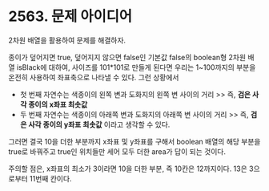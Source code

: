 # 2563. 문제 아이디어

<p>2차원 배열을 활용하여 문제를 해결하자.</p>
</p>종이가 덮어지면 true, 덮어지지 않으면 false인 기본값 false의 boolean형 2차원 배열 isBlack에 대하여, 사이즈를
101*101로 만들게 된다면 우리는 1~100까지의 부분을 온전히 사용하여 좌표축으로 나타낼 수 있다. 그런 상황에서 </p>

- 첫 번째 자연수는 색종이의 왼쪽 변과 도화지의 왼쪽 변 사이의 거리 >> 즉, **검은 사각 종이의 x좌표 최솟값**
- 두 번째 자연수는 색종이의 아래쪽 변과 도화지의 아래쪽 변 사이의 거리 >> 즉, **검은 사각 종이의 y좌표 최솟값**
이라고 생각할 수 있다.

<p>그러면 결국 10을 더한 부분까지 x좌표 및 y좌표를 구해서 boolean 배열의 해당 부분을 true로 바꿔주고 true인 위치들만
세어 모두 더한 area가 답이 되는 것이다.</p>

<p>주의할 점은, x좌표의 최소가 3이라면 10을 더한 부분, 즉 10칸은 12까지이다. 13은 3으로부터 11번째 칸이다.</p>
